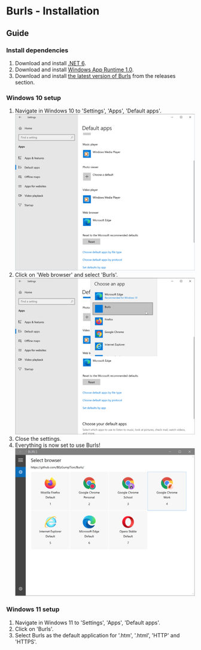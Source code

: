 # Burls - Installation
## Guide
### Install dependencies
1. Download and install [.NET 6](https://dotnet.microsoft.com/en-us/download/dotnet/thank-you/runtime-aspnetcore-6.0.0-windows-x64-binaries).
1. Download and install [Windows App Runtime 1.0](https://aka.ms/windowsappsdk/1.0-stable/msix-installer).
1. Download and install [the latest version of Burls](https://github.com/BEzGumpTion/Burls/releases) from the releases section.

### Windows 10 setup
1. Navigate in Windows 10 to 'Settings', 'Apps', 'Default apps'.
![](./Default_apps.png)
1. Click on 'Web browser' and select 'Burls'.
![](./Select_Burls_as_default_web_browser.png)
1. Close the settings.
1. Everything is now set to use Burls!
![](./Burls_working.png)

### Windows 11 setup
1. Navigate in Windows 11 to 'Settings', 'Apps', 'Default apps'.
1. Click on 'Burls'.
1. Select Burls as the default application for '.htm', '.html', 'HTTP' and 'HTTPS'.